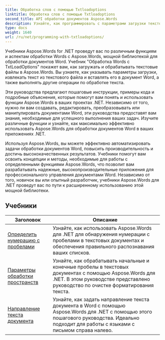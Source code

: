 ```yaml
---
title: Обработка слов с помощью Txtloadoptions
linktitle: Обработка слов с помощью Txtloadoptions
second_title: API обработки документов Aspose.Words
description: Узнайте, как программировать с параметрами загрузки текстовых файлов в Aspose.Words для .NET. Узнайте, как указать кодировку, игнорировать неизвестные символы, обрабатывать переносы строк и многое другое с помощью пошаговых руководств и примеров кода на C#.
type: docs
weight: 1640
url: /ru/net/programming-with-txtloadoptions/
---
```

Учебники Aspose.Words for .NET проведут вас по различным функциям и аспектам обработки Words с Aspose.Words, мощной библиотекой для обработки документов Word. Учебник "Обработка Words с TxtLoadOptions" покажет вам, как загружать и обрабатывать текстовые файлы в Aspose.Words. Вы узнаете, как указывать параметры загрузки, извлекать текст из текстового файла и вставлять его в документ Word, а также выполнять другие операции по обработке текста.

Эти руководства предлагают пошаговые инструкции, примеры кода и подробные объяснения, которые помогут вам понять и использовать функции Aspose.Words в ваших проектах .NET. Независимо от того, нужно ли вам создавать, редактировать, преобразовывать или манипулировать документами Word, эти руководства предоставят вам знания, необходимые для успешного выполнения ваших задач. Изучите различные функции и узнайте, как максимально эффективно использовать Aspose.Words для обработки документов Word в ваших приложениях .NET.

Используя Aspose.Words, вы можете эффективно автоматизировать задачи обработки документов Word, повысить производительность и достичь высококачественных результатов. Учебники помогут вам освоить концепции и методы, необходимые для работы с определенными функциями Aspose.Words, что позволит вам разрабатывать надежные, высокопроизводительные приложения для профессионального управления документами Word. Независимо от того, новичок вы или опытный разработчик, учебники Aspose.Words для .NET проведут вас по пути к расширенному использованию этой мощной библиотеки.

 ## Учебники
| Заголовок | Описание |
| --- | --- |
| [Определить нумерацию с пробелами](./detect-numbering-with-whitespaces/) | Узнайте, как использовать Aspose.Words для .NET для обнаружения нумерации с пробелами в текстовых документах и обеспечения правильного распознавания ваших списков. |
| [Параметры обработки пространств](./handle-spaces-options/) | Узнайте, как обрабатывать начальные и конечные пробелы в текстовых документах с помощью Aspose.Words для .NET. В этом руководстве представлено руководство по очистке форматирования текста. |
| [Направление текста документа](./document-text-direction/) | Узнайте, как задать направление текста документа в Word с помощью Aspose.Words для .NET с помощью этого пошагового руководства. Идеально подходит для работы с языками с письмом справа налево. |